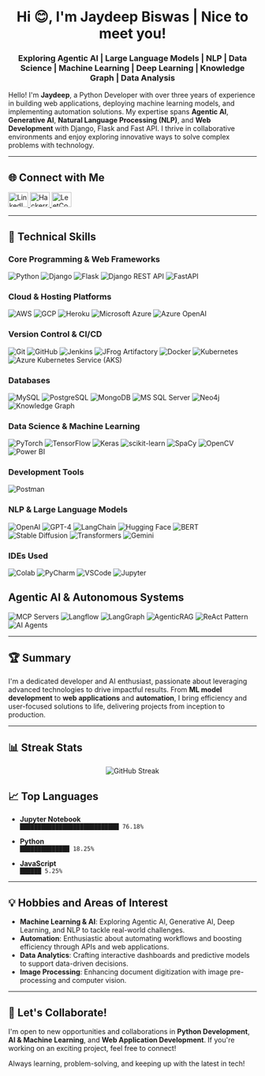 <h1 align="center">Hi 😊, I'm Jaydeep Biswas | Nice to meet you!</h1>
<h3 align="center">Exploring Agentic AI | Large Language Models | NLP | Data Science | Machine Learning | Deep Learning | Knowledge Graph | Data Analysis</h3>

Hello! I'm **Jaydeep**, a Python Developer with over three years of experience in building web applications, deploying machine learning models, and implementing automation solutions. My expertise spans **Agentic AI**, **Generative AI**, **Natural Language Processing (NLP)**, and **Web Development** with Django, Flask and Fast API. I thrive in collaborative environments and enjoy exploring innovative ways to solve complex problems with technology.

---

## 🌐 Connect with Me

<p align="left">
  <a href="https://www.linkedin.com/in/jaydeep-biswas-9664b0107/" target="_blank">
    <img src="https://raw.githubusercontent.com/rahuldkjain/github-profile-readme-generator/master/src/images/icons/Social/linked-in-alt.svg" alt="LinkedIn" height="30" width="40" />
  </a>
  <a href="https://www.hackerrank.com/profile/jaydeep_biswas21" target="_blank">
    <img src="https://raw.githubusercontent.com/rahuldkjain/github-profile-readme-generator/master/src/images/icons/Social/hackerrank.svg" alt="Hackerrank" height="30" width="40" />
  </a>
  <a href="https://leetcode.com/jaydeepbiswas/" target="_blank">
    <img src="https://raw.githubusercontent.com/rahuldkjain/github-profile-readme-generator/master/src/images/icons/Social/leet-code.svg" alt="LeetCode" height="30" width="40" />
  </a>
</p>

---

## 🔧 Technical Skills

### Core Programming & Web Frameworks
<p align="left">
  <img src="https://img.shields.io/badge/Python-3776AB?style=for-the-badge&logo=python&logoColor=white" alt="Python"/>
  <img src="https://img.shields.io/badge/Django-092E20?style=for-the-badge&logo=django&logoColor=white" alt="Django"/>
  <img src="https://img.shields.io/badge/Flask-000000?style=for-the-badge&logo=flask&logoColor=white" alt="Flask"/>
  <img src="https://img.shields.io/badge/django%20rest-ff1709?style=for-the-badge&logo=django&logoColor=white" alt="Django REST API"/>
  <img src="https://img.shields.io/badge/FastAPI-005571?style=for-the-badge&logo=fastapi&logoColor=white" alt="FastAPI"/>
</p>

### Cloud & Hosting Platforms
<p align="left">
  <img src="https://img.shields.io/badge/Amazon_AWS-FF9900?style=for-the-badge&logo=amazonaws&logoColor=white" alt="AWS"/>
  <img src="https://img.shields.io/badge/Google%20Cloud-4285F4?style=for-the-badge&logo=google-cloud&logoColor=white" alt="GCP"/>
  <img src="https://img.shields.io/badge/Heroku-430098?style=for-the-badge&logo=heroku&logoColor=white" alt="Heroku"/>
  <img src="https://img.shields.io/badge/Microsoft%20Azure-0078D4?style=for-the-badge&logo=microsoft-azure&logoColor=white" alt="Microsoft Azure"/>
  <img src="https://img.shields.io/badge/Azure%20OpenAI-0078D4?style=for-the-badge&logo=openai&logoColor=white" alt="Azure OpenAI"/>
</p>

### Version Control & CI/CD
<p align="left">
  <img src="https://img.shields.io/badge/Git-F05032?style=for-the-badge&logo=git&logoColor=white" alt="Git"/>
  <img src="https://img.shields.io/badge/GitHub-181717?style=for-the-badge&logo=github&logoColor=white" alt="GitHub"/>
  <img src="https://img.shields.io/badge/Jenkins-D24939?style=for-the-badge&logo=jenkins&logoColor=white" alt="Jenkins"/>
  <img src="https://img.shields.io/badge/JFrog%20Artifactory-41BF47?style=for-the-badge&logo=jfrog&logoColor=white" alt="JFrog Artifactory"/>
  <img src="https://img.shields.io/badge/Docker-2496ED?style=for-the-badge&logo=docker&logoColor=white" alt="Docker"/>
  <img src="https://img.shields.io/badge/Kubernetes-326CE5?style=for-the-badge&logo=kubernetes&logoColor=white" alt="Kubernetes"/>
  <img src="https://img.shields.io/badge/AKS-0078D4?style=for-the-badge&logo=microsoft-azure&logoColor=white" alt="Azure Kubernetes Service (AKS)"/>
</p>

### Databases
<p align="left">
  <img src="https://img.shields.io/badge/MySQL-005C84?style=for-the-badge&logo=mysql&logoColor=white" alt="MySQL"/>
  <img src="https://img.shields.io/badge/PostgreSQL-336791?style=for-the-badge&logo=postgresql&logoColor=white" alt="PostgreSQL"/>
  <img src="https://img.shields.io/badge/MongoDB-47A248?style=for-the-badge&logo=mongodb&logoColor=white" alt="MongoDB"/>
  <img src="https://img.shields.io/badge/MS_SQL_Server-CC2927?style=for-the-badge&logo=microsoft-sql-server&logoColor=white" alt="MS SQL Server"/>
  <img src="https://img.shields.io/badge/Neo4j-008CC1?style=for-the-badge&logo=neo4j&logoColor=white" alt="Neo4j"/>
  <img src="https://img.shields.io/badge/Knowledge%20Graph-6A5ACD?style=for-the-badge&logo=semanticweb&logoColor=white" alt="Knowledge Graph"/>
</p>

### Data Science & Machine Learning
<p align="left">
  <img src="https://img.shields.io/badge/PyTorch-EE4C2C?style=for-the-badge&logo=pytorch&logoColor=white" alt="PyTorch"/>
  <img src="https://img.shields.io/badge/TensorFlow-FF6F00?style=for-the-badge&logo=tensorflow&logoColor=white" alt="TensorFlow"/>
  <img src="https://img.shields.io/badge/Keras-FF0000?style=for-the-badge&logo=keras&logoColor=white" alt="Keras"/>
  <img src="https://img.shields.io/badge/scikit--learn-F7931E?style=for-the-badge&logo=scikit-learn&logoColor=white" alt="scikit-learn"/>
  <img src="https://img.shields.io/badge/SpaCy-09A3D5?style=for-the-badge&logo=spacy&logoColor=white" alt="SpaCy"/>
  <img src="https://img.shields.io/badge/OpenCV-5C3EE8?style=for-the-badge&logo=opencv&logoColor=white" alt="OpenCV"/>
  <img src="https://img.shields.io/badge/Power%20BI-F2C811?style=for-the-badge&logo=power-bi&logoColor=white" alt="Power BI"/>
</p>

### Development Tools
<p align="left">
  <img src="https://img.shields.io/badge/Postman-FF6C37?style=for-the-badge&logo=postman&logoColor=white" alt="Postman"/>
</p>

### NLP & Large Language Models
<p align="left">
  <img src="https://img.shields.io/badge/OpenAI-412991?style=for-the-badge&logo=openai&logoColor=white" alt="OpenAI"/>
  <img src="https://img.shields.io/badge/GPT--4-412991?style=for-the-badge&logo=openai&logoColor=white" alt="GPT-4"/>
  <img src="https://img.shields.io/badge/LangChain-303A3A?style=for-the-badge&logo=langchain&logoColor=white" alt="LangChain"/>
  <img src="https://img.shields.io/badge/Hugging%20Face-FAC42F?style=for-the-badge&logo=hugging-face&logoColor=black" alt="Hugging Face"/>
  <img src="https://img.shields.io/badge/BERT-FFCC00?style=for-the-badge&logo=bert&logoColor=black" alt="BERT"/>
  <img src="https://img.shields.io/badge/Stable%20Diffusion-808080?style=for-the-badge&logo=stablediffusion&logoColor=white" alt="Stable Diffusion"/>
  <img src="https://img.shields.io/badge/Transformers-DB0071?style=for-the-badge&logo=transformers&logoColor=white" alt="Transformers"/>
  <img src="https://img.shields.io/badge/Google%20Gemini-8E75B2?style=for-the-badge&logo=googlegemini&logoColor=white" alt="Gemini"/>
</p>

### IDEs Used
<p align="left">
  <img src="https://img.shields.io/badge/Colab-F9AB00?style=for-the-badge&logo=googlecolab&color=525252" alt="Colab"/>
  <img src="https://img.shields.io/badge/PyCharm-000000.svg?&style=for-the-badge&logo=PyCharm&logoColor=white" alt="PyCharm"/>
  <img src="https://img.shields.io/badge/VSCode-0078D4?style=for-the-badge&logo=visual%20studio%20code&logoColor=white" alt="VSCode"/>
  <img src="https://img.shields.io/badge/Jupyter-F37626.svg?&style=for-the-badge&logo=Jupyter&logoColor=white" alt="Jupyter"/>
</p>

## Agentic AI & Autonomous Systems

<p align="left">
  <img src="https://img.shields.io/badge/MCP_Servers-FF9900?style=for-the-badge&logo=openai&logoColor=white" alt="MCP Servers"/>
  <img src="https://img.shields.io/badge/Langflow-8A2BE2?style=for-the-badge&logo=openai&logoColor=white" alt="Langflow"/>
  <img src="https://img.shields.io/badge/LangGraph-2D2D2D?style=for-the-badge&logo=langchain&logoColor=white" alt="LangGraph"/>
  <img src="https://img.shields.io/badge/AgenticRAG-008080?style=for-the-badge&logo=agent&logoColor=white" alt="AgenticRAG"/>
  <img src="https://img.shields.io/badge/ReAct_Pattern-000000?style=for-the-badge&logo=openai&logoColor=white" alt="ReAct Pattern"/>
  <img src="https://img.shields.io/badge/AI_Agents-0A9396?style=for-the-badge&logo=openai&logoColor=white" alt="AI Agents"/>
</p>

---

## 🏆 Summary

I'm a dedicated developer and AI enthusiast, passionate about leveraging advanced technologies to drive impactful results. From **ML model development** to **web applications** and **automation**, I bring efficiency and user-focused solutions to life, delivering projects from inception to production.

---

## 📊 Streak Stats

<p align="center">
  <img src="https://streak-stats.demolab.com?user=jaydeep-b21&theme=tokyonight" alt="GitHub Streak"/>
</p>

## 📈 Top Languages

- **Jupyter Notebook**  
  `████████████████████████████ 76.18%`

- **Python**  
  `██████████████ 18.25%`

- **JavaScript**  
  `██████ 5.25%`

---

## 💡 Hobbies and Areas of Interest

- **Machine Learning & AI**: Exploring Agentic AI, Generative AI, Deep Learning, and NLP to tackle real-world challenges.
- **Automation**: Enthusiastic about automating workflows and boosting efficiency through APIs and web applications.
- **Data Analytics**: Crafting interactive dashboards and predictive models to support data-driven decisions.
- **Image Processing**: Enhancing document digitization with image pre-processing and computer vision.

---

## 🚀 Let's Collaborate!

I'm open to new opportunities and collaborations in **Python Development**, **AI & Machine Learning**, and **Web Application Development**. If you're working on an exciting project, feel free to connect!

Always learning, problem-solving, and keeping up with the latest in tech!

